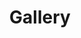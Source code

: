 ---
layout: collection
title: Gallery
permalink: /gallery/
collection: gallery
entries_layout: grid
show_collection: gallery
sitemap: true
---